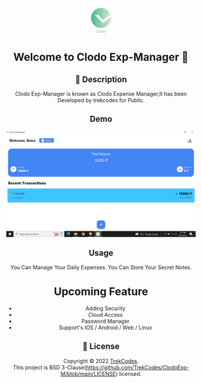 <!-- PROJECT LOGO -->
<br />
<div align="center">
  <a href="https://github.com/TrekCodes/ClodoExp-M/blob/main/clodo.png">
    <img src="clodo.png" alt="Logo" width="80" height="80">
  </a>
<br />  
  
<h1 align="center">Welcome to Clodo Exp-Manager 👋</h1>

## 🚀 Description 
Clodo Exp-Manager is known as Clodo Expense Manager,It has been Developed by trekcodes for Public.

## Demo 

<p align="center">
  <img width="700" align="center" src="https://github.com/TrekCodes/ClodoExp-M/blob/8d5a6dbfc33b72c56ee38abf184379d8b8dcd081/1.png" alt="demo"/>
</p>

## Usage

You Can Manage Your Daily Expenses.
You Can Store Your Secret Notes.

# Upcoming Feature
- Adding Security
- Cloud Access
- Password Manager
- Support's IOS / Android / Web / Linux



## 📝 License

Copyright © 2022 [TrekCodes](https://github.com/trekcodes).<br />
This project is BSD 3-Clause(https://github.com/TrekCodes/ClodoExp-M/blob/main/LICENSE) licensed.
